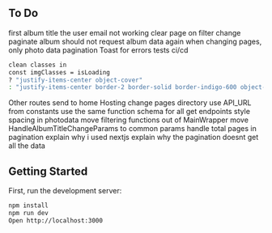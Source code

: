 ## To Do

first album title the user email not working
clear page on filter change
paginate album should not request album data again when changing pages, only photo data
pagination
Toast for errors
tests
ci/cd
```bash
clean classes in
const imgClasses = isLoading
? "justify-items-center object-cover"
: "justify-items-center border-2 border-solid border-indigo-600 object-cover";
```
Other routes send to home
Hosting
change pages directory
use API_URL from constants
use the same function schema for all get endpoints
style spacing in photodata
move filtering functions out of MainWrapper
move HandleAlbumTitleChangeParams to common params
handle total pages in pagination
explain why i used nextjs
explain why the pagination doesnt get all the data

## Getting Started

First, run the development server:

```bash
npm install
npm run dev
Open http://localhost:3000
```
